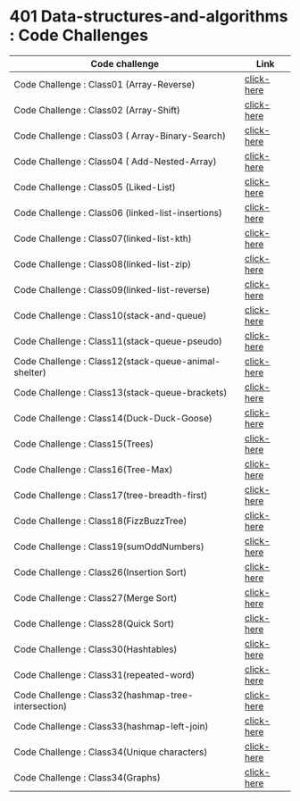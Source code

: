 # 401 Data-structures-and-algorithms : Code Challenges
|Code challenge|Link|
|---|------|
Code Challenge : Class01 (Array-Reverse)|[click-here](https://github.com/Duniaalkilany/data-structures-and-algorithms/blob/main/401-challenges/arrayReverse/README.md)
Code Challenge : Class02 (Array-Shift)|[click-here](https://github.com/Duniaalkilany/data-structures-and-algorithms/blob/main/401-challenges/arrayShift/README.md)
Code Challenge : Class03 ( Array-Binary-Search)|[click-here](https://github.com/Duniaalkilany/data-structures-and-algorithms/blob/main/401-challenges/arrayBinarySearch/README.md)
Code Challenge : Class04 ( Add-Nested-Array)|[click-here](https://github.com/Duniaalkilany/data-structures-and-algorithms/blob/main/401-challenges/nestedArray-04/README.md)
Code Challenge : Class05 (Liked-List)|[click-here](https://github.com/Duniaalkilany/data-structures-and-algorithms/blob/main/401-challenges/linked-list/README.md)
Code Challenge : Class06 (linked-list-insertions)|[click-here](https://github.com/Duniaalkilany/data-structures-and-algorithms/blob/main/401-challenges/linked-list-insertions/README.md)
Code Challenge : Class07(linked-list-kth)|[click-here](https://github.com/Duniaalkilany/data-structures-and-algorithms/blob/linked-list-kth/401-challenges/linked-list-kth/README.md)
Code Challenge : Class08(linked-list-zip)|[click-here](https://github.com/Duniaalkilany/data-structures-and-algorithms/blob/main/401-challenges/linked-list-zip/README.md)
Code Challenge : Class09(linked-list-reverse)|[click-here](https://github.com/Duniaalkilany/data-structures-and-algorithms/blob/main/401-challenges/linked-list-reverse/README.md)
Code Challenge : Class10(stack-and-queue)|[click-here](https://github.com/Duniaalkilany/data-structures-and-algorithms/blob/main/401-challenges/stack-and-queue/README.md)
Code Challenge : Class11(stack-queue-pseudo)|[click-here](https://github.com/Duniaalkilany/data-structures-and-algorithms/blob/main/401-challenges/stack-queue-pseudo/README.md)
Code Challenge : Class12(stack-queue-animal-shelter)|[click-here](https://github.com/Duniaalkilany/data-structures-and-algorithms/blob/main/401-challenges/stack-queue-animal-shelter/README.md)
Code Challenge : Class13(stack-queue-brackets)|[click-here](https://github.com/Duniaalkilany/data-structures-and-algorithms/blob/main/401-challenges/stack-queue-brackets/README.md)
Code Challenge : Class14(Duck-Duck-Goose)|[click-here](https://github.com/Duniaalkilany/data-structures-and-algorithms/blob/main/401-challenges/Duck-Duck-Goose/README.md)
Code Challenge : Class15(Trees)|[click-here](https://github.com/Duniaalkilany/data-structures-and-algorithms/blob/main/401-challenges/trees/README.md)
Code Challenge : Class16(Tree-Max)|[click-here](https://github.com/Duniaalkilany/data-structures-and-algorithms/blob/main/401-challenges/tree-max/README.md)
Code Challenge : Class17(tree-breadth-first)|[click-here](https://github.com/Duniaalkilany/data-structures-and-algorithms/blob/main/401-challenges/tree-breadth-first/README.md)
Code Challenge : Class18(FizzBuzzTree)|[click-here](https://github.com/Duniaalkilany/data-structures-and-algorithms/blob/main/401-challenges/fizzBuzzTree/README.md)
Code Challenge : Class19(sumOddNumbers)|[click-here](https://github.com/Duniaalkilany/data-structures-and-algorithms/blob/main/401-challenges/sumOddNumbers/README.md)
Code Challenge : Class26(Insertion Sort)|[click-here](https://github.com/Duniaalkilany/data-structures-and-algorithms/blob/main/401-challenges/insertion-sort/BLOG.md)
Code Challenge : Class27(Merge Sort)|[click-here](https://github.com/Duniaalkilany/data-structures-and-algorithms/blob/main/401-challenges/merge-sort/BLOG.md)
Code Challenge : Class28(Quick Sort)|[click-here](https://github.com/Duniaalkilany/data-structures-and-algorithms/blob/main/401-challenges/quick-sort/BLOG.md)
Code Challenge : Class30(Hashtables)|[click-here](https://github.com/Duniaalkilany/data-structures-and-algorithms/blob/main/401-challenges/hashtable/README.md)
Code Challenge : Class31(repeated-word)|[click-here](https://github.com/Duniaalkilany/data-structures-and-algorithms/blob/main/401-challenges/repeated-word/README.md)
Code Challenge : Class32(hashmap-tree-intersection)|[click-here](https://github.com/Duniaalkilany/data-structures-and-algorithms/blob/main/401-challengeshashmap-tree-intersection/README.md)
Code Challenge : Class33(hashmap-left-join)|[click-here](https://github.com/Duniaalkilany/data-structures-and-algorithms/blob/main/401-challenges/hashmap-left-join/README.md)
Code Challenge : Class34(Unique characters)|[click-here](https://github.com/Duniaalkilany/data-structures-and-algorithms/blob/main/401-challenges/unique-characters/README.md)
Code Challenge : Class34(Graphs)|[click-here](https://github.com/Duniaalkilany/data-structures-and-algorithms/blob/main/401-challenges/Graphs/README.md)
